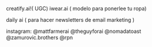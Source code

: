 creatify.ai!( UGC) 
iwear.ai ( modelo para ponerlee tu ropa)

daily ai ( para hacer newsletters de email marketing ) 


instagram:
@mattfarmerai
@theguyforai
@nomadatoast
@zamurovic.brothers
@rpn
